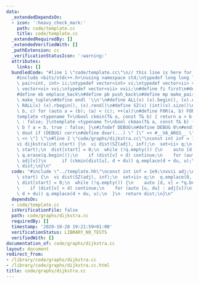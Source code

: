```yaml
---
data:
  _extendedDependsOn:
  - icon: ':heavy_check_mark:'
    path: code/template.cc
    title: code/template.cc
  _extendedRequiredBy: []
  _extendedVerifiedWith: []
  _pathExtension: cc
  _verificationStatusIcon: ':warning:'
  attributes:
    links: []
  bundledCode: "#line 1 \"code/template.cc\"\n// this line is here for a reason\n\
    #include <bits/stdc++.h>\nusing namespace std;\ntypedef long long ll;\ntypedef\
    \ pair<int, int> ii;\ntypedef vector<int> vi;\ntypedef vector<ii> vii;\ntypedef\
    \ vector<vi> vvi;\ntypedef vector<vii> vvii;\n#define fi first\n#define se second\n\
    #define eb emplace_back\n#define pb push_back\n#define mp make_pair\n#define mt\
    \ make_tuple\n#define endl '\\n'\n#define ALL(x) (x).begin(), (x).end()\n#define\
    \ RALL(x) (x).rbegin(), (x).rend()\n#define SZ(x) (int)(x).size()\n#define FOR(a,\
    \ b, c) for (auto a = (b); (a) < (c); ++(a))\n#define F0R(a, b) FOR (a, 0, (b))\n\
    template <typename T>\nbool ckmin(T& a, const T& b) { return a > b ? a = b, true\
    \ : false; }\ntemplate <typename T>\nbool ckmax(T& a, const T& b) { return a <\
    \ b ? a = b, true : false; }\n#ifndef DEBUG\n#define DEBUG 0\n#endif\n#define\
    \ dout if (DEBUG) cerr\n#define dvar(...) \" [\" << #__VA_ARGS__ \": \" << (__VA_ARGS__)\
    \ << \"] \"\n#line 2 \"code/graphs/dijkstra.cc\"\nconst int inf = 1e9;\nvvii adj;\n\
    vi dijkstra(int start) {\n  vi dist(SZ(adj), inf);\n  set<ii> q;\n  q.emplace(0,\
    \ start);\n  dist[start] = 0;\n  while (!q.empty()) {\n    auto [d, v] = *q.begin();\
    \ q.erase(q.begin());\n    if (dist[v] < d) continue;\n    for (auto [u, du] :\
    \ adj[v])\n      if (ckmin(dist[u], d + du)) q.emplace(d + du, u);\n  }\n  return\
    \ dist;\n}\n"
  code: "#include \"../template.hh\"\nconst int inf = 1e9;\nvvii adj;\nvi dijkstra(int\
    \ start) {\n  vi dist(SZ(adj), inf);\n  set<ii> q;\n  q.emplace(0, start);\n \
    \ dist[start] = 0;\n  while (!q.empty()) {\n    auto [d, v] = *q.begin(); q.erase(q.begin());\n\
    \    if (dist[v] < d) continue;\n    for (auto [u, du] : adj[v])\n      if (ckmin(dist[u],\
    \ d + du)) q.emplace(d + du, u);\n  }\n  return dist;\n}\n"
  dependsOn:
  - code/template.cc
  isVerificationFile: false
  path: code/graphs/dijkstra.cc
  requiredBy: []
  timestamp: '2020-10-28 19:21:59+01:00'
  verificationStatus: LIBRARY_NO_TESTS
  verifiedWith: []
documentation_of: code/graphs/dijkstra.cc
layout: document
redirect_from:
- /library/code/graphs/dijkstra.cc
- /library/code/graphs/dijkstra.cc.html
title: code/graphs/dijkstra.cc
---
```

